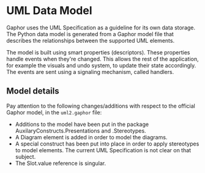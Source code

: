 # UML Data Model

Gaphor uses the UML Specification as a guideline for its own data storage.
The Python data model is generated from a Gaphor model file that describes
the relationships between the supported UML elements.

The model is built using smart properties (descriptors). These properties
handle events when they're changed. This allows the rest of the application,
for example the visuals and undo system, to update their state accordingly.
The events are sent using a signaling mechanism, called handlers.

## Model details

Pay attention to the following changes/additions with respect to the
official Gaphor model, in the `uml2.gaphor` file:

-   Additions to the model have been put in the package
    AuxilaryConstructs.Presentations and .Stereotypes.
-   A Diagram element is added in order to model the diagrams.
-   A special construct has been put into place in order to apply
    stereotypes to model elements. The current UML Specification is not
    clear on that subject.
-   The Slot.value reference is singular.

``` note:: ValueSpecification is generated as if it were a normal attribute. As a result, its subclasses (Expression, OpaqueExpression, InstanceValue, LiteralSpecification and its Literal* subclasses) are not available.
```
